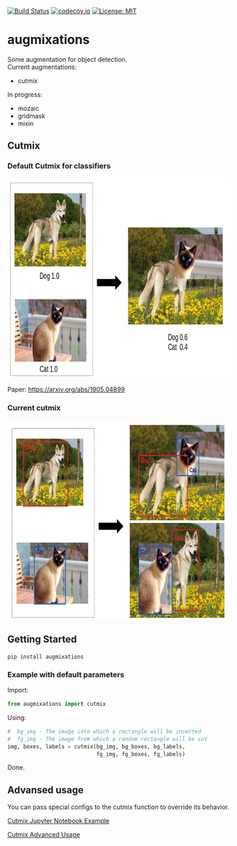 [![Build Status](https://travis-ci.com/TheDenk/augmixations.svg?branch=master)](https://travis-ci.com/TheDenk/augmixations)
[![codecov.io](https://codecov.io/github/TheDenk/augmixations/coverage.svg?branch=master)](https://codecov.io/github/TheDenk/augmixations?branch=master)
[![License: MIT](https://img.shields.io/badge/License-MIT-yellow.svg)](https://opensource.org/licenses/MIT)
# augmixations
Some augmentation for object detection.  
Current augmentations:  
  - cutmix

In progress:  
  - mozaic  
  - gridmask  
  - mixin
   
## Cutmix  
### Default Cutmix for classifiers
<p>
<img src="images/cutmix_default.png" width="750" height="450" title="Default cutmix"/> 
</p>  
<p>  Paper: <a href="https://arxiv.org/abs/1905.04899">https://arxiv.org/abs/1905.04899</a> </p>

### Current cutmix
<p>
<img src="images/cutmix_current.png" width="750" height="450" title="Current cutmix"/> 
</p> 

## Getting Started
    pip install augmixations  

### Example with default parameters  


  Import:  
```python
from augmixations import cutmix  
```
  Using:  
```python
#  bg_img - The image into which a rectangle will be inserted  
#  fg_img - The image from which a random rectangle will be cut 
img, boxes, labels = cutmix(bg_img, bg_boxes, bg_labels,
                            fg_img, fg_boxes, fg_labels)  
```
  Done.
 
## Advansed usage 

<p>You can pass special configs to the cutmix function to override its behavior.</p>  
<a href="https://github.com/TheDenk/augmixations/examples/cutmix-example.ipynb"><p>Cutmix Jupyter Notebook Example</p></a>    
<a href="https://github.com/TheDenk/augmixations/wiki/Cutmix-Advanced-Usage"><p>Cutmix Advanced Usage</p></a>  
 
  
  
